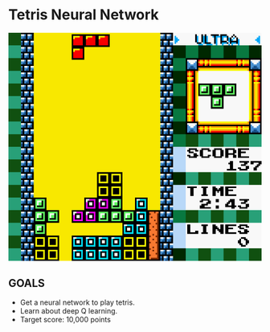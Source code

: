 # Tetris Neural Network

![A game of Tetris DX](./resources/tetris.png)

## GOALS

- Get a neural network to play tetris.
- Learn about deep Q learning.
- Target score: 10,000 points

